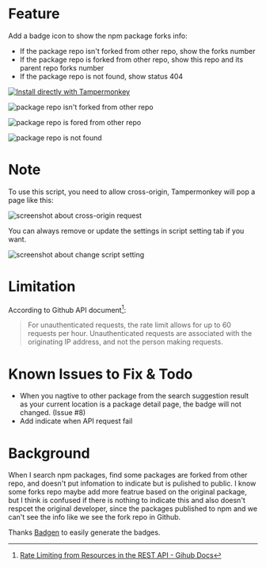 # Feature

Add a badge icon to show the npm package forks info:
* If the package repo isn't forked from other repo, show the forks number
* If the package repo is forked from other repo, show this repo and its parent repo forks number
* If the package repo is not found, show status 404

 [![Install directly with Tampermonkey](https://badgen.net/badge/Install%20directly%20with/Tampermonkey/blue)](https://github.com/fish-404/UserScriptsStyles/raw/main/npm/Scripts/NpmPackageRepo.user.js)

![package repo isn't forked from other repo](https://user-images.githubusercontent.com/29678177/192420297-bffcfdb4-9714-47b7-9b55-2efd9169761c.png)

![package repo is fored from other repo](https://user-images.githubusercontent.com/29678177/192420512-8b61e053-0e6b-4737-af08-b2d4b254758f.png)

![package repo is not found](https://user-images.githubusercontent.com/29678177/192420638-9af7253b-1e95-45fb-98cd-41a1c26a816c.png)

# Note

To use this script, you need to allow cross-origin, Tampermonkey will pop a page like this:

![screenshot about cross-origin request](https://user-images.githubusercontent.com/29678177/192424268-3d2ab850-a35d-43b1-82c4-129a8ff46d63.png)

You can always remove or update the settings in script setting tab if you want.

![screenshot about change script setting](https://user-images.githubusercontent.com/29678177/192423187-5489f83e-2454-4ca9-907d-f5df38bc47e8.png)

# Limitation

According to Github API document[^1]:

> For unauthenticated requests, the rate limit allows for up to 60 requests per hour. Unauthenticated requests are associated with the originating IP address, and not the person making requests.

# Known Issues to Fix & Todo

* When you nagtive to other package from the search suggestion result as your current location is a package detail page, the badge will not changed. (Issue #8)
* Add indicate when API request fail

# Background

When I search npm packages, find some packages are forked from other repo, and doesn't put infomation to indicate but is pulished to public. I know some forks repo maybe add more featrue based on the original package, but I think is confused if there is nothing to indicate this and also doesn't respcet the original developer, since the packages published to npm and we can't see the info like we see the fork repo in Github. 

Thanks [Badgen](https://badgen.net/) to easily generate the badges.

[^1]: [Rate Limiting from Resources in the REST API - Gihub Docs](https://docs.github.com/en/rest/overview/resources-in-the-rest-api#rate-limiting)
